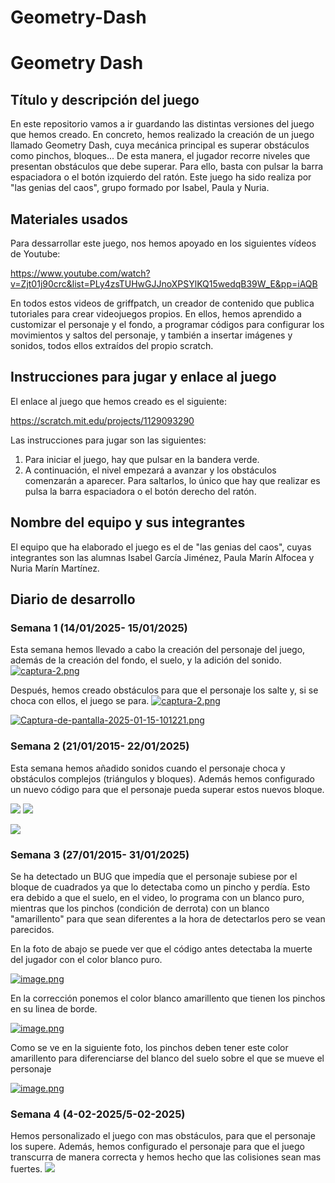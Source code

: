 
# Geometry-Dash
 # Geometry Dash

## Título y descripción del juego  
En este repositorio vamos a ir guardando las distintas versiones del juego que hemos creado. En concreto, hemos realizado la creación de un juego llamado Geometry Dash, cuya mecánica principal es superar obstáculos como pinchos, bloques...  De esta manera, el jugador recorre niveles que presentan obstáculos que debe superar. Para ello, basta con pulsar la barra espaciadora o el botón izquierdo del ratón.
Este juego ha sido realiza por "las genias del caos", grupo formado por Isabel, Paula y Nuria. 

## Materiales usados 

Para dessarrollar este juego, nos hemos apoyado en los siguientes vídeos de Youtube:

https://www.youtube.com/watch?v=Zjt01j90crc&list=PLy4zsTUHwGJJnoXPSYlKQ15wedqB39W_E&pp=iAQB 

En todos estos videos de griffpatch, un creador de contenido que publica tutoriales para crear videojuegos propios. En ellos, hemos aprendido a customizar el personaje y el fondo, a programar códigos para configurar los movimientos y saltos del personaje, y también a insertar imágenes y sonidos, todos ellos extraídos del propio scratch. 

## Instrucciones para jugar y enlace al juego  
El enlace al juego que hemos creado es el siguiente:

https://scratch.mit.edu/projects/1129093290 

Las instrucciones para jugar son las siguientes: 
1. Para iniciar el juego, hay que pulsar en la bandera verde. 
2. A continuación, el nivel empezará a avanzar y los obstáculos comenzarán a aparecer. Para saltarlos, lo único que hay que realizar es pulsa la barra espaciadora o el botón derecho del ratón.

## Nombre del equipo y sus integrantes 

 El equipo que ha elaborado el juego es el de "las genias del caos", cuyas integrantes son las alumnas Isabel García Jiménez, Paula Marín Alfocea y Nuria Marín Martínez. 

## Diario de desarrollo 

 
 ### Semana 1 (14/01/2025- 15/01/2025)
Esta semana hemos llevado a cabo la creación del personaje del juego, además de la creación del fondo, el suelo, y la adición del sonido.  
[![captura-2.png](https://i.postimg.cc/pL5LBPWt/captura-2.png)](https://postimg.cc/xXYQfDNs)

Después, hemos creado obstáculos para que el personaje los salte y, si se choca con ellos, el juego se para.
[![captura-2.png](https://i.postimg.cc/pL5LBPWt/captura-2.png)](https://postimg.cc/xXYQfDNs)

[![Captura-de-pantalla-2025-01-15-101221.png](https://i.postimg.cc/k5c3QHbm/Captura-de-pantalla-2025-01-15-101221.png)](https://postimg.cc/f3JrZBC2) 

###  Semana 2 (21/01/2015- 22/01/2025)

Esta semana hemos añadido sonidos cuando el personaje choca y obstáculos complejos (triángulos y bloques). Además hemos configurado un nuevo código para que el  personaje pueda superar estos nuevos bloque.

![](https://i.postimg.cc/8cgP8C4r/Captura-de-pantalla-2025-01-21-142007.png)
![](https://i.postimg.cc/52K44gpJ/Captura-de-pantalla-2025-01-21-142229.png)

![](https://i.postimg.cc/XvZVp5DC/Captura-de-pantalla-2025-01-22-101513.png)

### Semana 3 (27/01/2015- 31/01/2025)


Se ha detectado un BUG que impedía que el personaje subiese por el bloque de cuadrados ya que lo detectaba como un pincho y perdía. Esto era debido a que el suelo, en el video, lo programa con un blanco puro, mientras que los pinchos (condición de derrota) con un blanco "amarillento" para que sean diferentes a la hora de detectarlos pero se vean parecidos.

En la foto de abajo se puede ver que el código antes detectaba la muerte del jugador con el color blanco puro.

[![image.png](https://i.postimg.cc/Nfg74XLr/image.png)](https://postimg.cc/s1NhfvYV)


En la corrección ponemos el color blanco amarillento que tienen los pinchos en su linea de borde.

[![image.png](https://i.postimg.cc/5NwTHLTY/image.png)](https://postimg.cc/0bycFM8P)

Como se ve en la siguiente foto, los pinchos deben tener este color amarillento para diferenciarse del blanco del suelo sobre el que se mueve el personaje

[![image.png](https://i.postimg.cc/QxHVhNyy/image.png)](https://postimg.cc/7frqN4D3)

### Semana 4 (4-02-2025/5-02-2025)
Hemos personalizado el juego con mas obstáculos, para que el personaje los supere. Además, hemos configurado el personaje para que el juego transcurra de manera correcta y hemos hecho que las colisiones sean mas fuertes.
![](https://i.postimg.cc/4NNpVFZc/Captura-de-pantalla-2025-02-05-101703.png) 
